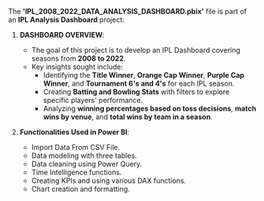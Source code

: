 The **'IPL_2008_2022_DATA_ANALYSIS_DASHBOARD.pbix'** file is part of an **IPL Analysis Dashboard** project:

1. **DASHBOARD OVERVIEW**:
   - The goal of this project is to develop an IPL Dashboard covering seasons from **2008 to 2022**.
   - Key insights sought include:
     - Identifying the **Title Winner**, **Orange Cap Winner**, **Purple Cap Winner**, and **Tournament 6's and 4's** for each IPL season.
     - Creating **Batting and Bowling Stats** with filters to explore specific players' performance.
     - Analyzing **winning percentages based on toss decisions**, **match wins by venue**, and **total wins by team in a season**.

2. **Functionalities Used in Power BI**:
   - Import Data From CSV File.
   - Data modeling with three tables.
   - Data cleaning using Power Query.
   - Time Intelligence functions.
   - Creating KPIs and using various DAX functions.
   - Chart creation and formatting.

